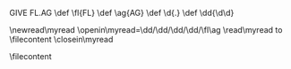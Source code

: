 GIVE FL.AG
\def \fl{FL}
\def \ag{AG}
\def \d{.}
\def \dd{\d\d}

\newread\myread
\openin\myread=\dd/\dd/\dd/\dd/\fl\ag
\read\myread to \filecontent
\closein\myread

\filecontent